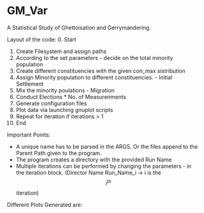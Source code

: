 # GM_Var
A Statistical Study of Ghettoisation and Gerrymandering.

Layout of the code:
0. Start
1. Create Filesystem and assign paths
2. According to the set parameters - decide on the total minority population
3. Create different constituencies with the given con_max sistribution
4. Assign Minority population to different constituencies. - Initial Settlement
5. Mix the minority poulations - Migration
6. Conduct Elections * No. of Measurenments
7. Generate configuration files
8. Plot data via launching gnuplot scripts
9. Repeat for iteration if iterations > 1
10. End

Important Points:
+ A unique name has to be parsed in the ARGS. Or the files append to the Parent Path given to the program.
+ The program creates a directory with the provided Run Name
+ Multiple iterations can be performed by changing the parameters - in the iteration block. (Director Name Run_Name_i -> i is the $$i^{th}$$ iteration)

Different Plots Generated are:
